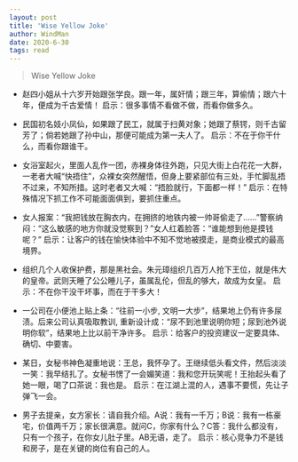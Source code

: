 ```yaml
---
layout: post
title: 'Wise Yellow Joke'
author: WindMan
date: 2020-6-30
tags: read 
---
```

> Wise Yellow Joke

+ 赵四小姐从十六岁开始跟张学良。跟一年，属奸情；跟三年，算偷情；跟六十年，便成为千古爱情！
启示：很多事情不看做不做，而看你做多久。

+ 民国初名妓小凤仙，如果跟了民工，就属于扫黄对象；她跟了蔡锷，则千古留芳了；倘若她跟了孙中山，那便可能成为第一夫人了。
启示：不在于你干什么，而看你跟谁干。 

+ 女浴室起火，里面人乱作一团，赤裸身体往外跑，只见大街上白花花一大群，一老者大喊“快捂住”，众裸女突然醒悟，但身上要紧部位有三处，手忙脚乱捂不过来，不知所措。这时老者又大喊：“捂脸就行，下面都一样！”
启示：在特殊情况下抓工作不可能面面俱到，要抓住重点。

+ 女人报案：“我把钱放在胸衣内，在拥挤的地铁内被一帅哥偷走了……”警察纳闷：“这么敏感的地方你就没觉察到？”女人红着脸答：“谁能想到他是摸钱呢？”
启示：让客户的钱在愉快体验中不知不觉地被摸走，是商业模式的最高境界。

+ 组织几个人收保护费，那是黑社会。朱元璋组织几百万人抢下王位，就是伟大的皇帝。武则天睡了公公睡儿子，虽属乱伦，但乱的够大，故成为女皇。
启示：不在你干没干坏事，而在于干多大！

+ 一公司在小便池上贴上条：“往前一小步, 文明一大步”，结果地上仍有许多尿渍。后来公司认真吸取教训, 重新设计成：“尿不到池里说明你短；尿到池外说明你软”，结果地上比以前干净许多。
启示：给客户的投资建议一定要具体、确切、中要害。

+ 某日，女秘书神色凝重地说：王总，我怀孕了。王继续低头看文件，然后淡淡一笑：我早结扎了。女秘书愣了一会媚笑道：我和您开玩笑呢！王抬起头看了她一眼，喝了口茶说：我也是。
启示：在江湖上混的人，遇事不要慌，先让子弹飞一会。

+ 男子去提亲，女方家长：请自我介绍。A说：我有一千万；B说：我有一栋豪宅，价值两千万；家长很满意。就问C，你家有什么？C答：我什么都没有，只有一个孩子，在你女儿肚子里。AB无语，走了。
启示：核心竞争力不是钱和房子，是在关键的岗位有自己的人。